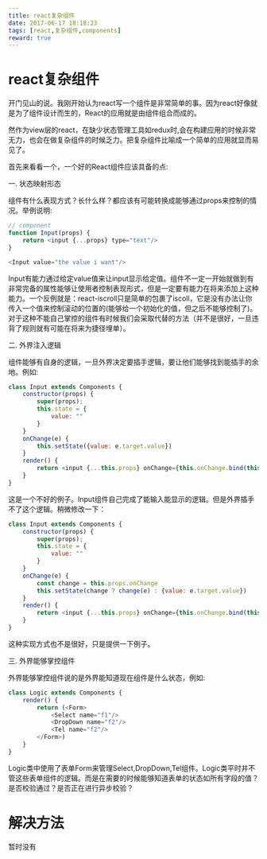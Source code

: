 ```yaml
---
title: react复杂组件
date: 2017-06-17 18:18:23
tags: [react,复杂组件,components]
reward: true
---
```


# react复杂组件

开门见山的说。我刚开始认为react写一个组件是非常简单的事。因为react好像就是为了组件设计而生的，React的应用就是由组件组合而成的。

<!-- more -->
然作为view层的react，在缺少状态管理工具如redux时,会在构建应用的时候非常无力，也会在做复杂组件的时候乏力。把复杂组件比喻成一个简单的应用就显而易见了。

首先来看看一个，一个好的React组件应该具备的点:

一. 状态映射形态

组件有什么表现方式？长什么样？都应该有可能转换成能够通过props来控制的情况。举例说明:
```javascript
// component
function Input(props) {
    return <input {...props} type="text"/>
}

<Input value="the value i want"/>
```
Input有能力通过给定value值来让input显示给定值。组件不一定一开始就做到有非常完备的属性能够让使用者控制表现形式，但是一定要有能力在将来添加上这种能力。一个反例就是：react-iscroll只是简单的包裹了iscoll，它是没有办法让你传入一个值来控制滚动的位置的(能够给一个初始化的值，但之后不能够控制了)。对于这种不能自己掌控的组件有时候我们会采取代替的方法（并不是很好，一旦违背了规则就有可能在将来为捷径埋单）。

二. 外界注入逻辑

组件能够有自身的逻辑，一旦外界决定要插手逻辑，要让他们能够找到能插手的余地。例如:
```javascript
class Input extends Components {
    constructor(props) {
        super(props);
        this.state = {
            value: ""
        }
    }
    onChange(e) {
        this.setState({value: e.target.value})
    }
    render() {
        return <input {...this.props} onChange={this.onChange.bind(this)} value={this.state.value}>
    }
}
```
这是一个不好的例子。Input组件自己完成了能输入能显示的逻辑。但是外界插手不了这个逻辑。稍微修改一下：
```javascript
class Input extends Components {
    constructor(props) {
        super(props);
        this.state = {
            value: ""
        }
    }
    onChange(e) {
        const change = this.props.onChange
        this.setState(change ? change(e) : {value: e.target.value})
    }
    render() {
        return <input {...this.props} onChange={this.onChange.bind(this)} value={this.state.value}>
    }
}
```
这种实现方式也不是很好，只是提供一下例子。

三. 外界能够掌控组件

外界能够掌控组件说的是外界能知道现在组件是什么状态，例如:
```javascript
class Logic extends Components {
    render() {
        return (<Form>
            <Select name="f1"/>
            <DropDown name="f2"/>
            <Tel name="f2"/>
        </Form>)
    } 
}
```
Logic类中使用了表单Form来管理Select,DropDown,Tel组件。Logic类平时并不管这些表单组件的逻辑。而是在需要的时候能够知道表单的状态如所有字段的值？是否校验通过？是否正在进行异步校验？

# 解决方法
暂时没有